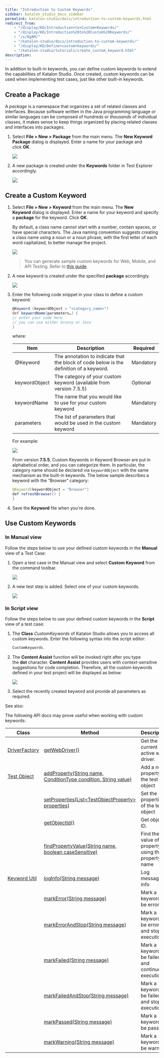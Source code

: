 ```yaml
---
title: "Introduction to Custom Keywords" 
sidebar: katalon_studio_docs_sidebar
permalink: katalon-studio/docs/introduction-to-custom-keywords.html 
redirect_from:
    - "/display/KD/Introduction+to+Custom+Keywords/"
    - "/display/KD/Introduction%20to%20Custom%20Keywords/"
    - "/x/8gAM/"
    - "/katalon-studio/docs/introduction-to-custom-keywords/"
    - "/display/KD/Define+custom+keywords/"
    - "/katalon-studio/tutorials/create_custom_keyword.html"
description: 
---
```

In addition to built-in keywords, you can define custom keywords to extend the capabilities of Katalon Studio. Once created, custom keywords can be used when implementing test cases, just like other built-in keywords.

## Create a Package

A _package_ is a namespace that organizes a set of related classes and interfaces. Because software written in the Java programming language or similar languages can be composed of hundreds or _thousands_ of individual classes, it makes sense to keep things organized by placing related classes and interfaces into packages.

1. Select **File > New > Package** from the main menu. The **New Keyword Package** dialog is displayed. Enter a name for your package and click **OK**.

   ![](https://github.com/katalon-studio/docs-images/raw/master/katalon-studio/docs/introduction-to-custom-keywords/image2017-2-6-153A353A6.png)

2. A new package is created under the **Keywords** folder in Test Explorer accordingly.

   ![](https://github.com/katalon-studio/docs-images/raw/master/katalon-studio/docs/introduction-to-custom-keywords/image2017-2-6-153A363A13.png)

## Create a Custom Keyword

1. Select **File > New > Keyword** from the main menu. The **New Keyword** dialog is displayed. Enter a name for your keyword and specify a **package** for the keyword. Click **OK**.

   By default, a class name cannot start with a number, contain spaces, or have special characters. The Java naming convention suggests creating a class name using a noun or a noun phrase, with the first letter of each word capitalized, to better manage the project.

    ![](https://github.com/katalon-studio/docs-images/raw/master/katalon-studio/docs/introduction-to-custom-keywords/image2018-4-2-143A373A16.png)

    > You can generate sample custom keywords for Web, Mobile, and API Testing. Refer to [this guide](https://docs.katalon.com/katalon-studio/docs/sample-custom-keywords.html).

2. A new keyword is created under the specified **package** accordingly.

    ![](https://github.com/katalon-studio/docs-images/raw/master/katalon-studio/docs/introduction-to-custom-keywords/image2017-2-6-153A503A48.png)  

3. Enter the following code snippet in your class to define a custom keyword:

   ```groovy
   @Keyword (keywordObject = "<category_name>")
   def keywordName(parameters…) {
   // enter your code here
   // you can use either Groovy or Java
   }
   ```

   where:
   
   | Item | Description | Required |
   | --- | --- | --- |
   | @Keyword | The annotation to indicate that the block of code below is the definition of a keyword. | Mandatory |
   |keywordObject| The category of your custom keyword (available from version 7.5.5)| Optional |
   | keywordName | The name that you would like to use for your custom keyword | Mandatory |
   | parameters | The list of parameters that would be used in the custom keyword | Mandatory |
   For example:

   ![](https://github.com/katalon-studio/docs-images/raw/master/katalon-studio/docs/introduction-to-custom-keywords/image2017-2-6-163A203A3.png)

   From version **7.5.5**, Custom Keywords in Keyword Browser are put in alphabetical order, and you can categorize them. In particular, the category name should be declared via `keywordObject` with the same mechanism as the built-in keywords. The below sample describes a keyword with the “Browser“ category:

   ```java
   @Keyword(keywordObject = "Browser")
   def refreshBrowser() {
   }
   ```

4. Save the **Keyword** file when you're done.

## Use Custom Keywords

### In Manual view

Follow the steps below to use your defined custom keywords in the **Manual** view of a Test Case:

1. Open a test case in the Manual view and select **Custom Keyword** from the command toolbar.
   
   ![](https://github.com/katalon-studio/docs-images/raw/master/katalon-studio/docs/introduction-to-custom-keywords/image2017-6-30-203A323A47.png)  

2. A new test step is added. Select one of your custom keywords.

   ![](https://github.com/katalon-studio/docs-images/raw/master/katalon-studio/docs/introduction-to-custom-keywords/image2017-2-6-163A443A46.png)

### In Script view

Follow the steps below to use your defined custom keywords in the **Script** view of a test case:

1. The **Class** _CustomKeywords_ of Katalon Studio allows you to access all custom keywords. Enter the following syntax into the script editor:

   ```groovy
   CustomKeywords.
   ```

2. The **Content Assist** function will be invoked right after you type the **dot** character. **Content Assist** provides users with context-sensitive suggestions for code completion. Therefore, all the custom keywords defined in your test project will be displayed as below:

   ![](https://github.com/katalon-studio/docs-images/raw/master/katalon-studio/docs/introduction-to-custom-keywords/image2017-6-30-203A353A9.png)

3. Select the recently created keyword and provide all parameters as required.

See also:

The following API docs may prove useful when working with custom keywords:

| Class | Method | Description |
| --- | --- | --- |
| [DriverFactory](https://docs.katalon.com/javadoc/com/kms/katalon/core/webui/driver/DriverFactory.html)| [getWebDriver()](https://docs.katalon.com/javadoc/com/kms/katalon/core/webui/driver/DriverFactory.html#getWebDriver()) | Get the current active web driver. |
| [Test Object](https://docs.katalon.com/javadoc/com/kms/katalon/core/testobject/TestObject.html)|[addProperty(String name, ConditionType condition, String value)](https://docs.katalon.com/javadoc/com/kms/katalon/core/testobject/TestObject.html#addProperty(java.lang.String,%20com.kms.katalon.core.testobject.ConditionType,%20java.lang.String))| Add a new property to the test object |
|| [setProperties(List&lt;TestObjectProperty&gt; properties)](https://docs.katalon.com/javadoc/com/kms/katalon/core/testobject/TestObject.html#setProperties(List%3CTestObjectProperty%3E)) | Set the properties of the test object |
|| [getObjectId()](https://docs.katalon.com/javadoc/com/kms/katalon/core/testobject/TestObject.html#getObjectId()) | Get object ID. |
|| [findPropertyValue(String name, boolean caseSensitive)](https://docs.katalon.com/javadoc/com/kms/katalon/core/testobject/TestObject.html#findPropertyValue(java.lang.String,%20boolean)) | Find the value of a property using the property name |
| [Keyword Util](https://docs.katalon.com/javadoc/com/kms/katalon/core/util/KeywordUtil.html) |[logInfo(String message)](https://docs.katalon.com/javadoc/com/kms/katalon/core/util/KeywordUtil.html#logInfo(java.lang.String)) | Log message as info |
|| [markError(String message)](https://docs.katalon.com/javadoc/com/kms/katalon/core/util/KeywordUtil.html#markError(java.lang.String)) | Mark a keyword to be error |
|| [markErrorAndStop(String message)](https://docs.katalon.com/javadoc/com/kms/katalon/core/util/KeywordUtil.html#markErrorAndStop(java.lang.String)) | Mark a keyword to be error and stop execution |
|| [markFailed(String message)](https://docs.katalon.com/javadoc/com/kms/katalon/core/util/KeywordUtil.html#markFailed(java.lang.String)) | Mark a keyword to be failed and continue execution |
|| [markFailedAndStop(String message)](https://docs.katalon.com/javadoc/com/kms/katalon/core/util/KeywordUtil.html#markFailedAndStop(java.lang.String)) | Mark a keyword to be failed and stop execution |
|| [markPassed(String message)](https://docs.katalon.com/javadoc/com/kms/katalon/core/util/KeywordUtil.html#markPassed(java.lang.String)) | Mark a keyword to be passed |
|| [markWarning(String message)](https://docs.katalon.com/javadoc/com/kms/katalon/core/util/KeywordUtil.html#markWarning(java.lang.String)) | Mark a keyword to be warning |
